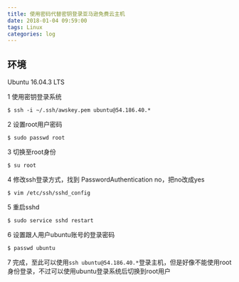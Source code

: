 ```yaml
---
title: 使用密码代替密钥登录亚马逊免费云主机
date: 2018-01-04 09:59:00
tags: Linux
categories: log
---
```


## 环境

Ubuntu 16.04.3 LTS

1 使用密钥登录系统

`$ ssh -i ~/.ssh/awskey.pem ubuntu@54.186.40.*`

2 设置root用户密码

`$ sudo passwd root`

3 切换至root身份

`$ su root`

4 修改ssh登录方式，找到 PasswordAuthentication no，把no改成yes

`$ vim /etc/ssh/sshd_config`

5 重启sshd

`$ sudo service sshd restart`

6 设置跟人用户ubuntu账号的登录密码

`$ passwd ubuntu`

7 完成，至此可以使用`ssh ubuntu@54.186.40.*`登录主机，但是好像不能使用root身份登录，不过可以使用ubuntu登录系统后切换到root用户
